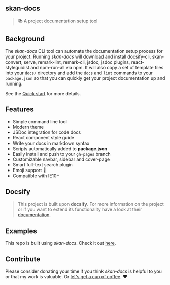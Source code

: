 ## skan-docs

> :books: A project documentation setup tool

## Background

The _skan-docs_ CLI tool can automate the documentation setup process for your project.  Running _skan-docs_ will download and install docsify-cli, skan-convert, serve, remark-lint, remark-cli, jsdoc, jsdoc plugins, react-styleguidist and npm-run-all via npm. It will also copy a set of template files into your `docs/` directory and add the `docs` and `lint` commands to your `package.json` so that you can quickly get your project documentation up and running.

See the [Quick start](https://skan-io.github.io/skan-docs/#/?id=skan-docs) for more details.

## Features

* Simple command line tool
* Modern theme
* JSDoc integration for code docs
* React component style guide
* Write your docs in markdown syntax
* Scripts automatically added to **package.json**
* Easily install and push to your `gh-pages` branch
* Customizable navbar, sidebar and cover-page
* Smart full-text search plugin
* Emoji support :rocket:
* Compatible with IE10+


## Docsify
> This project is built upon **docsify**. For more information on the project or if you want to extend its functionality have a look at their [documentation](https://docsify.js.org/#/).

## Examples

This repo is built using _skan-docs_.  Check it out [here](https://github.com/skan-io/skan-docs).

## Contribute

Please consider donating your time if you think _skan-docs_ is helpful to you or that my work is valuable. Or [let's get a cup of coffee](https://github.com/nickmanks/). :heart:
